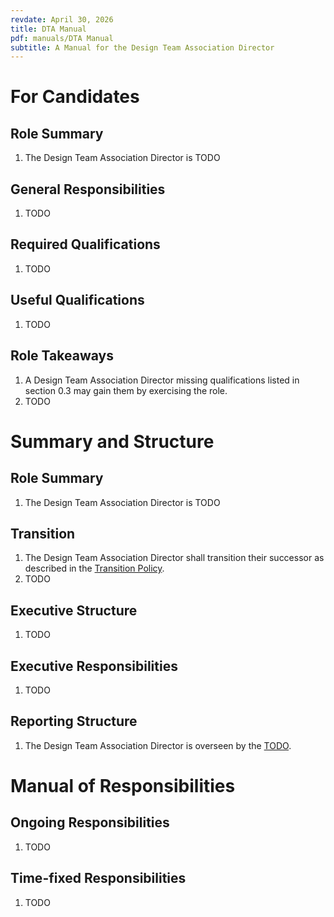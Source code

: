 ```yaml
---
revdate: April 30, 2026
title: DTA Manual
pdf: manuals/DTA Manual
subtitle: A Manual for the Design Team Association Director
---
```


# For Candidates

## Role Summary
1. The Design Team Association Director is TODO

## General Responsibilities
1. TODO

## Required Qualifications
1. TODO

## Useful Qualifications
1. TODO

## Role Takeaways
1. A Design Team Association Director missing qualifications listed in section 0.3 may gain them by exercising the role.
1. TODO

# Summary and Structure

## Role Summary
1. The Design Team Association Director is TODO

## Transition
1. The Design Team Association Director shall transition their successor as described in the [Transition Policy](../policies/transition-policy.md).
1. TODO

## Executive Structure
1. TODO

## Executive Responsibilities
1. TODO

## Reporting Structure
1. The Design Team Association Director is overseen by the [TODO](TODO-manual.md).

# Manual of Responsibilities

## Ongoing Responsibilities
1. TODO

## Time-fixed Responsibilities
1. TODO
